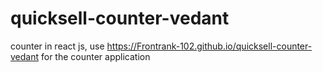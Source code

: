 # quicksell-counter-vedant
 counter in react js,
use https://Frontrank-102.github.io/quicksell-counter-vedant for the counter application

